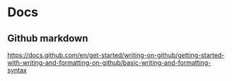 # Docs

## Github markdown

https://docs.github.com/en/get-started/writing-on-github/getting-started-with-writing-and-formatting-on-github/basic-writing-and-formatting-syntax

